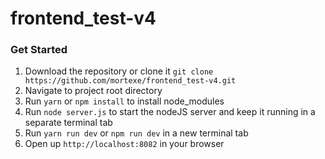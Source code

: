 # frontend_test-v4

### Get Started

1. Download the repository or clone it `git clone https://github.com/mortexe/frontend_test-v4.git`
2. Navigate to project root directory
3. Run `yarn` or `npm install` to install node_modules
4. Run `node server.js` to start the nodeJS server and keep it running in a separate terminal tab
5. Run `yarn run dev` or `npm run dev` in a new terminal tab
6. Open up `http://localhost:8082` in your browser
